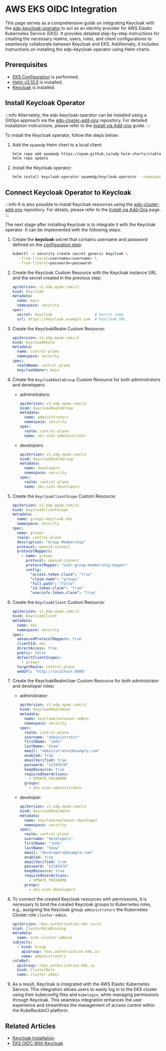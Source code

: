# AWS EKS OIDC Integration

This page serves as a comprehensive guide on integrating Keycloak with the [edp-keycloak-operator](https://github.com/epam/edp-keycloak-operator) to act as an identity provider for AWS Elastic Kubernetes Service (EKS). It provides detailed step-by-step instructions for creating the necessary realms, users, roles, and client configurations to seamlessly collaborate between Keycloak and EKS. Additionally, it includes instructions on installing the edp-keycloak-operator using Helm charts.

## Prerequisites

* [EKS Configuration](configure-keycloak-oidc-eks/#eks-configuration) is performed;
* [Helm v3.10.0](https://github.com/helm/helm/releases/tag/v3.10.0) is installed;
* [Keycloak](../../operator-guide/auth/keycloak.md) is installed.

## Install Keycloak Operator

:::info
Alternately, the edp-keycloak-operator can be installed using a GitOps approach via the [edp-cluster-add-ons](https://github.com/epam/edp-cluster-add-ons/tree/main/add-ons/extensions-oidc) repository. For detailed installation instructions, please refer to the [Install via Add-ons](../add-ons-overview.md) guide.
:::

To install the Keycloak operator, follow the steps below:

1. Add the `epamedp` Helm chart to a local client:

    ```bash
    helm repo add epamedp https://epam.github.io/edp-helm-charts/stable
    helm repo update
    ```

2. Install the Keycloak operator:

    ```bash
    helm install keycloak-operator epamedp/keycloak-operator --namespace security --set name=keycloak-operator
    ```

## Connect Keycloak Operator to Keycloak

:::info
It is also possible to install Keycloak resources using the [edp-cluster-add-ons](https://github.com/epam/edp-cluster-add-ons/tree/main/add-ons/eks) repository. For details, please refer to the [Install via Add-Ons](../add-ons-overview.md) page.
:::

The next stage after installing Keycloak is to integrate it with the Keycloak operator. It can be implemented with the following steps:

1. Create the **keycloak** secret that contains username and password defined on the [configuration step](../../operator-guide/auth/keycloak.md#configuration):

    ```bash
    kubectl -n security create secret generic keycloak \
      --from-literal=username=<username> \
      --from-literal=password=<password>
    ```

2. Create the Keycloak Custom Resource with the Keycloak instance URL and the secret created in the previous step:

    ```yaml
    apiVersion: v1.edp.epam.com/v1
    kind: Keycloak
    metadata:
      name: main
      namespace: security
    spec:
      secret: keycloak                   # Secret name
      url: https://keycloak.example.com  # Keycloak URL
    ```

3. Create the KeycloakRealm Custom Resource:

    ```yaml
    apiVersion: v1.edp.epam.com/v1
    kind: KeycloakRealm
    metadata:
      name: control-plane
      namespace: security
    spec:
      realmName: control-plane
      keycloakOwner: main
    ```

4. Create the `KeycloakRealmGroup` Custom Resource for both administrators and developers:

    * administrators:

      ```yaml
      apiVersion: v1.edp.epam.com/v1
      kind: KeycloakRealmGroup
      metadata:
        name: administrators
        namespace: security
      spec:
        realm: control-plane
        name: eks-oidc-administrator
      ```

    * developers:

      ```yaml
      apiVersion: v1.edp.epam.com/v1
      kind: KeycloakRealmGroup
      metadata:
        name: developers
        namespace: security
      spec:
        realm: control-plane
        name: eks-oidc-developers
      ```

5. Create the `KeycloakClientScope` Custom Resource:

    ```yaml
    apiVersion: v1.edp.epam.com/v1
    kind: KeycloakClientScope
    metadata:
      name: groups-keycloak-eks
      namespace: security
    spec:
      name: groups
      realm: control-plane
      description: "Group Membership"
      protocol: openid-connect
      protocolMappers:
        - name: groups
          protocol: openid-connect
          protocolMapper: "oidc-group-membership-mapper"
          config:
            "access.token.claim": "true"
            "claim.name": "groups"
            "full.path": "false"
            "id.token.claim": "true"
            "userinfo.token.claim": "true"
    ```

6. Create the `KeycloakClient` Custom Resource:

    ```yaml
    apiVersion: v1.edp.epam.com/v1
    kind: KeycloakClient
    metadata:
      name: eks
      namespace: security
    spec:
      advancedProtocolMappers: true
      clientId: eks
      directAccess: true
      public: false
      defaultClientScopes:
        - groups
      targetRealm: control-plane
      webUrl: "http://localhost:8000"
    ```

7. Create the KeycloakRealmUser Custom Resource for both administrator and developer roles:

    * administrator:

      ``` yaml
      apiVersion: v1.edp.epam.com/v1
      kind: KeycloakRealmUser
      metadata:
        name: keycloakrealmuser-admin
        namespace: security
      spec:
        realm: control-plane
        username: "administrator"
        firstName: "John"
        lastName: "Snow"
        email: "administrator@example.com"
        enabled: true
        emailVerified: true
        password: "12345678"
        keepResource: true
        requiredUserActions:
          - UPDATE_PASSWORD
        groups:
          - eks-oidc-administrator
      ```

    * developer:

      ``` yaml
      apiVersion: v1.edp.epam.com/v1
      kind: KeycloakRealmUser
      metadata:
        name: keycloakrealmuser-developer
        namespace: security
      spec:
        realm: control-plane
        username: "developers"
        firstName: "John"
        lastName: "Snow"
        email: "developers@example.com"
        enabled: true
        emailVerified: true
        password: "12345678"
        keepResource: true
        requiredUserActions:
          - UPDATE_PASSWORD
        groups:
          - eks-oidc-developers
      ```

8. To connect the created Keycloak resources with permissions, it is necessary to bind the created Keycloak groups to Kubernetes roles, e.g., assigning the Keycloak group `administrators` the Kubernetes Cluster role `cluster-admin`.

    ```yaml
    apiVersion: rbac.authorization.k8s.io/v1
    kind: ClusterRoleBinding
    metadata:
      name: oidc-cluster-admins
    subjects:
      - kind: Group
        apiGroup: rbac.authorization.k8s.io
        name: administrators
    roleRef:
      apiGroup: rbac.authorization.k8s.io
      kind: ClusterRole
      name: cluster-admin
    ```

9. As a result, Keycloak is integrated with the AWS Elastic Kubernetes Service. This integration allows users to easily log in to the EKS cluster using their kubeconfig files and `kubelogin`, while managing permissions through Keycloak. This seamless integration enhances the user experience and streamlines the management of access control within the KubeRocketCI platform.

## Related Articles

* [Keycloak Installation](keycloak.md)
* [EKS OIDC With Keycloak](configure-keycloak-oidc-eks.md)
